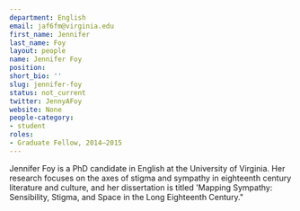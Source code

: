 ```yaml
---
department: English
email: jaf6fm@virginia.edu
first_name: Jennifer
last_name: Foy
layout: people
name: Jennifer Foy
position:
short_bio: ''
slug: jennifer-foy
status: not_current
twitter: JennyAFoy
website: None
people-category:
- student
roles:
- Graduate Fellow, 2014–2015
---
```


Jennifer Foy is a PhD candidate in English at the University of Virginia. Her research focuses on the axes of stigma and sympathy in eighteenth century literature and culture, and her dissertation is titled 'Mapping Sympathy: Sensibility, Stigma, and Space in the Long Eighteenth Century."
